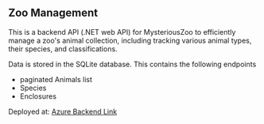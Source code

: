 ## Zoo Management

This is a backend API (.NET web API) for MysteriousZoo to efficiently manage a zoo's animal collection, including tracking various animal types, their species, and classifications. 

Data is stored in the SQLite database. This contains the following endpoints

- paginated Animals list
- Species
- Enclosures

Deployed at: [Azure Backend Link](https://mysterious-zoo-backend.azurewebsites.net/)

